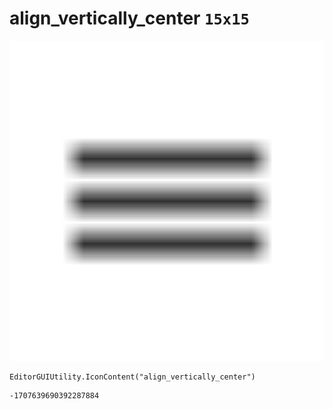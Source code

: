 # align_vertically_center `15x15`
<img src="/img/align_vertically_center.png" width=512 height=512>

``` CSharp
EditorGUIUtility.IconContent("align_vertically_center")
```
```
-1707639690392287884
```
